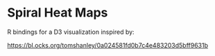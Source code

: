 # Spiral Heat Maps

R bindings for a D3 visualization inspired by:

https://bl.ocks.org/tomshanley/0a024581fd0b7c4e483203d5bff9631b
